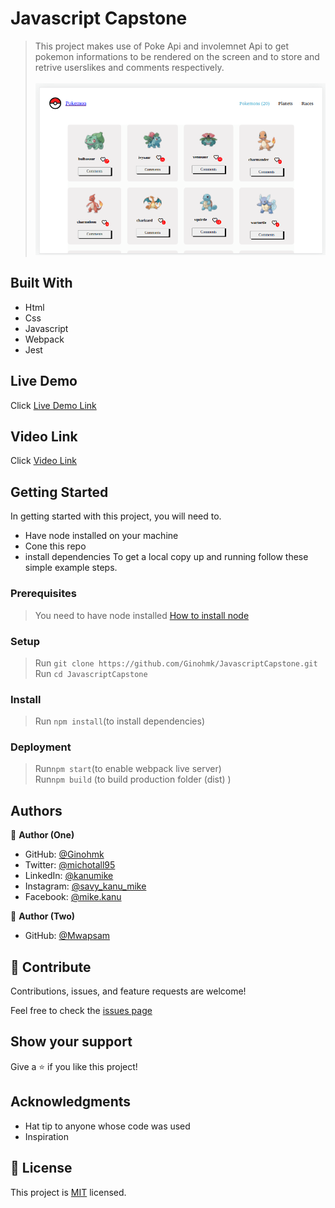 # Javascript Capstone

> This project makes use of Poke Api and involemnet Api to get pokemon informations to be rendered on the screen and to store and retrive userslikes and comments respectively.
<br><br>
![ScreenShoot](https://github.com/Ginohmk/JavascriptCapstone/blob/Finalization-merge/src/assets/javscriptCapstoneImage.png)
## Built With

- Html
- Css
- Javascript
- Webpack
- Jest

## Live Demo

Click [Live Demo Link](https://ginohmk.github.io/JavascriptCapstone/)

## Video Link

Click [Video Link](https://drive.google.com/file/d/1d4sOvTFcDihFuNLwO2onU09QQl6Pz5mJ/view?usp=sharing)

## Getting Started

In getting started with this project, you will need to.

- Have node installed on your machine
- Cone this repo
- install dependencies
  To get a local copy up and running follow these simple example steps.

### Prerequisites

> You need to have node installed [How to install node](https://nodejs.dev/learn/how-to-install-nodejs)

### Setup <br>

> Run `git clone https://github.com/Ginohmk/JavascriptCapstone.git`
> Run `cd JavascriptCapstone`

### Install <br>

> Run `npm install`(to install dependencies) <br>

### Deployment <br>

> Run`npm start`(to enable webpack live server) <br>
> Run`npm build` (to build production folder (dist) )

## Authors

👤 **Author (One)**

- GitHub: [@Ginohmk](https://github.com/Ginohmk)
- Twitter: [@michotall95](https://www.twitter.com/michotall95)
- LinkedIn: [@kanumike](https://www.linkedin.com/in/kanu-mike-497119211/)
- Instagram: [@savy_kanu_mike](https/instagram.com/savy_kanu_mike)
- Facebook: [@mike.kanu](https://www.facebook.com/mike.kanu)

👤 **Author (Two)**

- GitHub: [@Mwapsam](https://github.com/Mwapsam)

## 🤝 Contribute

Contributions, issues, and feature requests are welcome!

Feel free to check the [issues page](https://github.com/Ginohmk/JavascriptCapstone/issues)

## Show your support

Give a ⭐️ if you like this project!

## Acknowledgments

- Hat tip to anyone whose code was used
- Inspiration

## 📝 License

This project is [MIT](./MIT.md) licensed.
